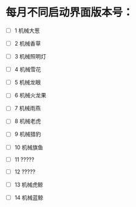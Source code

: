 # 每月不同启动界面版本号：

- [ ] 1 机械大葱
- [ ] 2 机械香草
- [ ] 3 机械照明灯
- [ ] 4 机械雪花
- [ ] 5 机械龙眼
- [ ] 6 机械火龙果
- [ ] 7 机械雨燕
- [ ] 8 机械老虎
- [ ] 9 机械猎豹
- [ ] 10 机械旗鱼
- [ ] 11 ?????
- [ ] 12 ?????
- [ ] 13 机械虎鲸
- [ ] 14 机械蓝鲸
 
